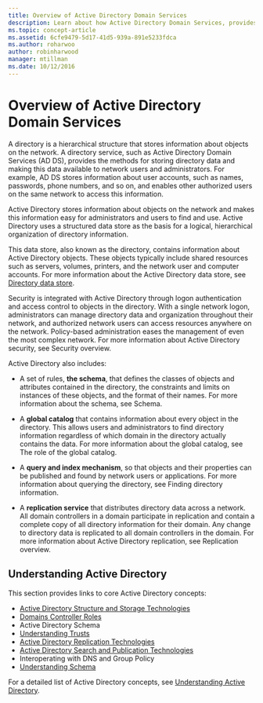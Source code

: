 ```yaml
---
title: Overview of Active Directory Domain Services
description: Learn about how Active Directory Domain Services, provides the methods for storing directory data and making this data available to network users and administrators.
ms.topic: concept-article
ms.assetid: 6cfe9479-5d17-41d5-939a-891e5233fdca
ms.author: roharwoo
author: robinharwood
manager: mtillman
ms.date: 10/12/2016
---
```


# Overview of Active Directory Domain Services

A directory is a hierarchical structure that stores information about objects on the network. A directory service, such as Active Directory Domain Services (AD DS), provides the methods for storing directory data and making this data available to network users and administrators. For example, AD DS stores information about user accounts, such as names, passwords, phone numbers, and so on, and enables other authorized users on the same network to access this information.

Active Directory stores information about objects on the network and makes this information easy for administrators and users to find and use. Active Directory uses a structured data store as the basis for a logical, hierarchical organization of directory information.

This data store, also known as the directory, contains information about Active Directory objects. These objects typically include shared resources such as servers, volumes, printers, and the network user and computer accounts. For more information about the Active Directory data store, see [Directory data store](/previous-versions/windows/it-pro/windows-server-2003/cc736627(v=ws.10)).

Security is integrated with Active Directory through logon authentication and access control to objects in the directory. With a single network logon, administrators can manage directory data and organization throughout their network, and authorized network users can access resources anywhere on the network. Policy-based administration eases the management of even the most complex network. For more information about Active Directory security, see Security overview.

Active Directory also includes:
* A set of rules, **the schema**, that defines the classes of objects and attributes contained in the directory, the constraints and limits on instances of these objects, and the format of their names. For more information about the schema, see Schema.


* A **global catalog** that contains information about every object in the directory. This allows users and administrators to find directory information regardless of which domain in the directory actually contains the data. For more information about the global catalog, see The role of the global catalog.


* A **query and index mechanism**, so that objects and their properties can be published and found by network users or applications. For more information about querying the directory, see Finding directory information.


* A **replication service** that distributes directory data across a network. All domain controllers in a domain participate in replication and contain a complete copy of all directory information for their domain. Any change to directory data is replicated to all domain controllers in the domain. For more information about Active Directory replication, see Replication overview.

## Understanding Active Directory
 This section provides links to core Active Directory concepts:

* [Active Directory Structure and Storage Technologies](/previous-versions/windows/it-pro/windows-server-2003/cc759186(v=ws.10))
* [Domains Controller Roles](/previous-versions/windows/it-pro/windows-server-2003/cc786438(v=ws.10))
* Active Directory Schema
* [Understanding Trusts](/previous-versions/windows/it-pro/windows-server-2008-R2-and-2008/cc771294(v=ws.10))
* [Active Directory Replication Technologies](/previous-versions/windows/it-pro/windows-server-2003/cc786438(v=ws.10))
* [Active Directory Search and Publication Technologies](/previous-versions/windows/it-pro/windows-server-2003/cc775686(v=ws.10))
* Interoperating with DNS and Group Policy
* [Understanding Schema](/previous-versions/windows/it-pro/windows-server-2003/cc759402(v=ws.10))

For a detailed list of Active Directory concepts, see [Understanding Active Directory](/previous-versions/windows/it-pro/windows-server-2003/cc781408(v=ws.10)).
